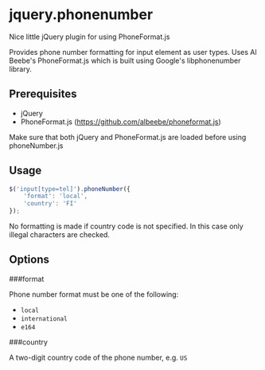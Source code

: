 jquery.phonenumber
==================

Nice little jQuery plugin for using PhoneFormat.js

Provides phone number formatting for input element as user types. Uses
Al Beebe's PhoneFormat.js which is built using Google's libphonenumber library.

Prerequisites
-------------

* jQuery
* PhoneFormat.js (https://github.com/albeebe/phoneformat.js)

Make sure that both jQuery and PhoneFormat.js are loaded before using phoneNumber.js

Usage
-----
```javascript
$('input[type=tel]').phoneNumber({
    'format': 'local',
    'country': 'FI'
});
```
    
No formatting is made if country code is not specified. In this case only illegal characters are checked.
    
Options
-------

###format

Phone number format must be one of the following:
* `local`
* `international`
* `e164`

###country

A two-digit country code of the phone number, e.g. `US`
